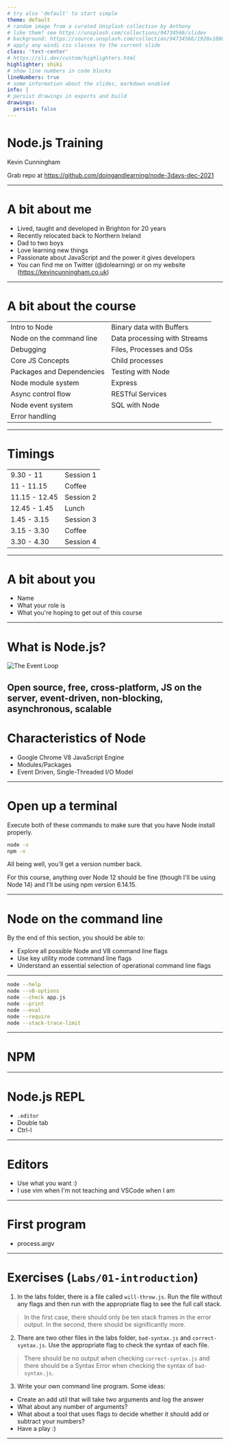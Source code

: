 ```yaml
---
# try also 'default' to start simple
theme: default
# random image from a curated Unsplash collection by Anthony
# like them? see https://unsplash.com/collections/94734566/slidev
# background: https://source.unsplash.com/collection/94734566/1920x1080
# apply any windi css classes to the current slide
class: 'text-center'
# https://sli.dev/custom/highlighters.html
highlighter: shiki
# show line numbers in code blocks
lineNumbers: true
# some information about the slides, markdown enabled
info: |
# persist drawings in exports and build
drawings:
  persist: false
---
```


# Node.js Training

Kevin Cunningham

Grab repo at https://github.com/doingandlearning/node-3days-dec-2021

---

# A bit about me

- Lived, taught and developed in Brighton for 20 years
- Recently relocated back to Northern Ireland
- Dad to two boys
- Love learning new things
- Passionate about JavaScript and the power it gives developers
- You can find me on Twitter (@dolearning) or on my website (https://kevincunningham.co.uk)

<!--
You can have `style` tag in markdown to override the style for the current page.
Learn more: https://sli.dev/guide/syntax#embedded-styles
-->

---

# A bit about the course

|     |     |
| --- | --- |
| Intro to Node| Binary data with Buffers |
| Node on the command line | Data processing with Streams |
| Debugging | Files, Processes and OSs |
| Core JS Concepts | Child processes |
| Packages and Dependencies | Testing with Node |
| Node module system | Express | 
| Async control flow | RESTful Services |
| Node event system | SQL with Node | 
| Error handling |  |

---

# Timings

| | |
| --- | --- |
| 9.30 - 11 | Session 1 |
| 11 - 11.15 | Coffee |
| 11.15 - 12.45 | Session 2 |
| 12.45 - 1.45 | Lunch |
| 1.45 - 3.15 | Session 3 |
| 3.15 - 3.30 | Coffee |
| 3.30 - 4.30 | Session 4 | 

---

# A bit about you

- Name
- What your role is
- What you're hoping to get out of this course

---

# What is Node.js?

<p></p>

![The Event Loop](https://i.stack.imgur.com/Lbs9z.png)

Open source, free, cross-platform, JS on the server, event-driven, non-blocking, asynchronous, scalable
---

# Characteristics of Node

<ul v-click="2">
  <li v-click="2">Google Chrome V8 JavaScript Engine</li>
  <li v-click="3">Modules/Packages</li>
  <li v-click="4">Event Driven, Single-Threaded I/O Model</li>
</ul>

---

# Open up a terminal
Execute both of these commands to make sure that you have Node install properly.

```bash {all}
node -v
npm -v
```

All being well, you'll get a version number back.

For this course, anything over Node 12 should be fine (though I'll be using Node 14) and I'll be using npm version 6.14.15.

---

# Node on the command line

By the end of this section, you should be able to:
- Explore all possible Node and V8 command line flags
- Use key utility mode command line flags
- Understand an essential selection of operational command line flags

<!-- The Node.js platform is almost entirely represented by the node binary executable. In order to execute a JavaScript program we use: node app.js, where app.js is the program we wish to run. However, before we start running programs, let’s explore some of the command line flags offered by the Node binary. -->
---

```bash
node --help
node --v8-options
node --check app.js
node --print
node --eval
node --require
node --stack-trace-limit
```

---

# NPM


---

# Node.js REPL

- `.editor`
- Double tab
- Ctrl-l

---

# Editors

- Use what you want :) 
- I use vim when I'm not teaching and VSCode when I am

--- 

# First program 

- process.argv


---

# Exercises (`Labs/01-introduction`)

1. In the labs folder, there is a file called `will-throw.js`. Run the file without any flags and then run with the appropriate flag to see the full call stack.

  > In the first case, there should only be ten stack frames in the error output. In the second, there should be significantly more.

2. There are two other files in the labs folder, `bad-syntax.js` and `correct-syntax.js`. Use the appropriate flag to check the syntax of each file.

  > There should be no output when checking `correct-syntax.js` and there should be a Syntax Error when checking the syntax of `bad-syntax.js`.

3. Write your own command line program. Some ideas:
  - Create an add util that will take two arguments and log the answer
  - What about any number of arguments?
  - What about a tool that uses flags to decide whether it should add or subtract your numbers?
  - Have a play :) 

---


